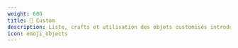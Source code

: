 ```yaml
---
weight: 600
title: 🧩 Custom
description: Liste, crafts et utilisation des objets customisés introduits sur DEMOCRAFT
icon: emoji_objects
---
```

